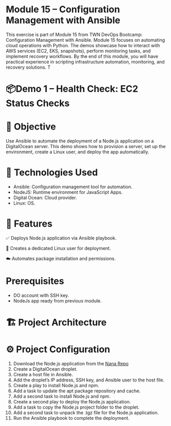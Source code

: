 # Module 15 – Configuration Management with Ansible
This exercise is part of Module 15 from TWN DevOps Bootcamp:  Configuration Management with Ansible. Module 15 focuses on automating cloud operations with Python. The demos showcase how to interact with AWS services (EC2, EKS, snapshots), perform monitoring tasks, and implement recovery workflows. By the end of this module, you will have practical experience in scripting infrastructure automation, monitoring, and recovery solutions.
T
# 📦Demo 1 – Health Check: EC2 Status Checks
# 📌 Objective
Use Ansible to automate the deployment of a Node.js application on a DigitalOcean server. This demo shows how to provision a server, set up the environment, create a Linux user, and deploy the app automatically.

# 🚀 Technologies Used
* Ansible: Configuration management tool for automation.
* NodeJS: Runtime environment for JavaScript Apps.
* Digital Ocean: Cloud provider.
* Linux: OS.

# 🎯 Features
  ✅ Deploys Node.js application via Ansible playbook.
  
  🔐 Creates a dedicated Linux user for deployment.
  
  ☁️ Automates package installation and permissions.

# Prerequisites
* DO account with SSH key.
* NodeJs app ready from previous module.

# 🏗 Project Architecture

# ⚙️ Project Configuration
1. Download the Node.js application from the [Nana Repo](https://techworld-with-nana.teachable.com/courses/1108792/lectures/31738145#:~:text=https%3A//gitlab.com/twn%2Ddevops%2Dbootcamp/latest/15%2Dansible/nodejs%2Dapp)
2. Create a DigitalOcean droplet.
3. Create a host file in Ansible.
4. Add the droplet’s IP address, SSH key, and Ansible user to the host file.
5. Create a play to install Node.js and npm.
6. Add a task to update the apt package repository and cache.
7. Add a second task to install Node.js and npm.
8. Create a second play to deploy the Node.js application.
9. Add a task to copy the Node.js project folder to the droplet.
10. Add a second task to unpack the .tgz file for the Node.js application.
11. Run the Ansible playbook to complete the deployment.

